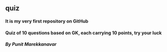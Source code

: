 <h2>quiz</h2>
<h4>It is my very first repository on GitHub</h4>
<h4>Quiz of 10 questions based on GK, each carrying 10 points, try your luck</h4>
<h5>By Punit Marekkanavar</h5>
